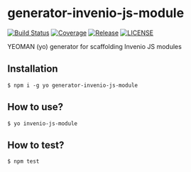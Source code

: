 generator-invenio-js-module
===========================

[![Build Status](https://img.shields.io/travis/inveniosoftware/generator-invenio-js-module.svg)](https://travis-ci.org/inveniosoftware/generator-invenio-js-module)
[![Coverage](https://img.shields.io/coveralls/inveniosoftware/generator-invenio-js-module.svg)](https://coveralls.io/r/inveniosoftware/generator-invenio-js-module)
[![Release](https://img.shields.io/github/tag/inveniosoftware/generator-invenio-js-module.svg)](https://github.com/inveniosoftware/generator-invenio-js-module/releases)
[![LICENSE](https://img.shields.io/github/license/inveniosoftware/generator-invenio-js-module.svg)](https://github.com/inveniosoftware/generator-invenio-js-module/blob/master/LICENSE)

YEOMAN (yo) generator for scaffolding Invenio JS modules

Installation
------------

    $ npm i -g yo generator-invenio-js-module


How to use?
-----------

    $ yo invenio-js-module

How to test?
-----------

    $ npm test
